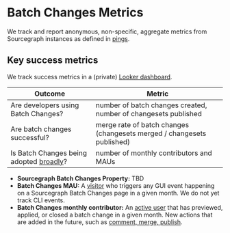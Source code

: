 # Batch Changes Metrics

We track and report anonymous, non-specific, aggregate metrics from Sourcegraph instances as defined in [pings](https://docs.sourcegraph.com/admin/pings).

## Key success metrics

We track success metrics in a (private) [Looker dashboard](https://sourcegraph.looker.com/dashboards-next/174).

| Outcome                                            | Metric                                                                 |
| -------------------------------------------------- | ---------------------------------------------------------------------- |
| Are developers using Batch Changes?                | number of batch changes created, number of changesets published        |
| Are batch changes successful?                      | merge rate of batch changes (changesets merged / changesets published) |
| Is Batch Changes being adopted [broadly](#Vision)? | number of monthly contributors and MAUs                                |

- **Sourcegraph Batch Changes Property:** TBD
- **Batch Changes MAU:** A [visitor](../../../../bizops/user_definitions.md#visitor) who triggers any GUI event happening on a Sourcegraph Batch Changes page in a given month. We do not yet track CLI events.
- **Batch Changes monthly contributor:** An [active user](../../../../bizops/user_definitions.md#active-user) that has previewed, applied, or closed a batch change in a given month. New actions that are added in the future, such as [comment, merge, publish](https://sourcegraph.productboard.com/roadmap/2263724-batch-changes-releases/features/6775792/portal).
